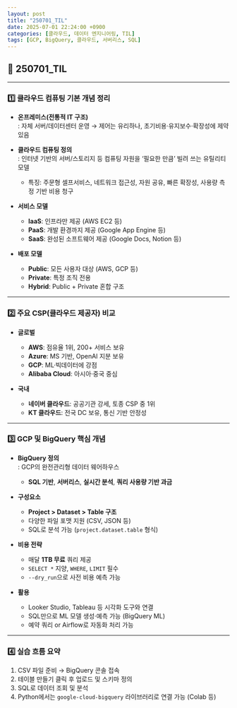 ```yaml
---
layout: post
title: "250701_TIL"
date: 2025-07-01 22:24:00 +0900
categories: [클라우드, 데이터 엔지니어링, TIL]
tags: [GCP, BigQuery, 클라우드, 서버리스, SQL]
---
```


<style>
  .initial-content, .search-content {
      padding-left: 40px;
      padding-right: 40px;
  }
</style>

<h2>📘 250701_TIL</h2>

---

<h3>1️⃣ 클라우드 컴퓨팅 기본 개념 정리</h3>

- **온프레미스(전통적 IT 구조)**  
  : 자체 서버/데이터센터 운영 → 제어는 유리하나, 초기비용·유지보수·확장성에 제약 있음  

- **클라우드 컴퓨팅 정의**  
  : 인터넷 기반의 서버/스토리지 등 컴퓨팅 자원을 ‘필요한 만큼’ 빌려 쓰는 유틸리티 모델  
  - 특징: 주문형 셀프서비스, 네트워크 접근성, 자원 공유, 빠른 확장성, 사용량 측정 기반 비용 청구

- **서비스 모델**  
  - **IaaS**: 인프라만 제공 (AWS EC2 등)  
  - **PaaS**: 개발 환경까지 제공 (Google App Engine 등)  
  - **SaaS**: 완성된 소프트웨어 제공 (Google Docs, Notion 등)

- **배포 모델**  
  - **Public**: 모든 사용자 대상 (AWS, GCP 등)  
  - **Private**: 특정 조직 전용  
  - **Hybrid**: Public + Private 혼합 구조

---

<h3>2️⃣ 주요 CSP(클라우드 제공자) 비교</h3>

- **글로벌**
  - **AWS**: 점유율 1위, 200+ 서비스 보유
  - **Azure**: MS 기반, OpenAI 지분 보유
  - **GCP**: ML·빅데이터에 강점
  - **Alibaba Cloud**: 아시아·중국 중심

- **국내**
  - **네이버 클라우드**: 공공기관 강세, 토종 CSP 중 1위
  - **KT 클라우드**: 전국 DC 보유, 통신 기반 안정성

---

<h3>3️⃣ GCP 및 BigQuery 핵심 개념</h3>

- **BigQuery 정의**  
  : GCP의 완전관리형 데이터 웨어하우스  
  - **SQL 기반**, **서버리스**, **실시간 분석**, **쿼리 사용량 기반 과금**

- **구성요소**
  - **Project > Dataset > Table 구조**  
  - 다양한 파일 포맷 지원 (CSV, JSON 등)  
  - SQL로 분석 가능 (`project.dataset.table` 형식)

- **비용 전략**  
  - 매달 **1TB 무료** 쿼리 제공  
  - `SELECT *` 지양, `WHERE`, `LIMIT` 필수  
  - `--dry_run`으로 사전 비용 예측 가능

- **활용**
  - Looker Studio, Tableau 등 시각화 도구와 연결  
  - SQL만으로 ML 모델 생성·예측 가능 (BigQuery ML)  
  - 예약 쿼리 or Airflow로 자동화 처리 가능

---

<h3>4️⃣ 실습 흐름 요약</h3>

1. CSV 파일 준비 → BigQuery 콘솔 접속  
2. 테이블 만들기 클릭 후 업로드 및 스키마 정의  
3. SQL로 데이터 조회 및 분석  
4. Python에서는 `google-cloud-bigquery` 라이브러리로 연결 가능 (Colab 등)